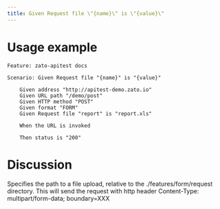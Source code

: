 ```yaml
---
title: Given Request file \"{name}\" is \"{value}\"
---
```


Usage example
=============

    Feature: zato-apitest docs

    Scenario: Given Request file "{name}" is "{value}"

        Given address "http://apitest-demo.zato.io"
        Given URL path "/demo/post"
        Given HTTP method "POST"
        Given format "FORM"
        Given Request file "report" is "report.xls"

        When the URL is invoked

        Then status is "200"

Discussion
==========

Specifies the path to a file upload, relative to the
./features/form/request directory. This will send the request with http
header Content-Type: multipart/form-data; boundary=XXX
